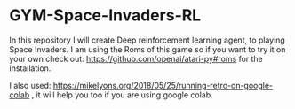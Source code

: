 # GYM-Space-Invaders-RL

In this repository I will create Deep reinforcement learning agent, to playing Space Invaders.
I am using the Roms of this game so if you want to try it on your own check out: https://github.com/openai/atari-py#roms for the installation.

I also used: https://mikelyons.org/2018/05/25/running-retro-on-google-colab , it will help you too if you are using google colab.
